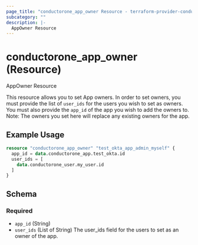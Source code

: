 ```yaml
---
page_title: "conductorone_app_owner Resource - terraform-provider-conductorone"
subcategory: ""
description: |-
  AppOwner Resource
---
```


# conductorone_app_owner (Resource)

AppOwner Resource

This resource allows you to set App owners.
In order to set owners, you must provide the list of `user_ids` for the users you wish to set as owners.
You must also provide the `app_id` of the app you wish to add the owners to.
Note: The owners you set here will replace any existing owners for the app.

## Example Usage

```terraform
resource "conductorone_app_owner" "test_okta_app_admin_myself" {
  app_id = data.conductorone_app.test_okta.id
  user_ids = [
    data.conductorone_user.my_user.id
  ]
}
```

<!-- schema generated by tfplugindocs -->
## Schema

### Required

- `app_id` (String)
- `user_ids` (List of String) The user_ids field for the users to set as an owner of the app.